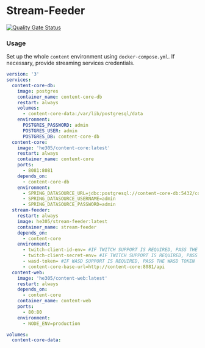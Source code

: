 # Stream-Feeder

[![Quality Gate Status](https://sonarcloud.io/api/project_badges/measure?project=he305_stream-feeder&metric=alert_status)](https://sonarcloud.io/summary/new_code?id=he305_stream-feeder)

### Usage

Set up the whole `content` environment using `docker-compose.yml`. If necessary, provide streaming services credentials.

```yaml
version: '3'
services:
  content-core-db:
    image: postgres
    container_name: content-core-db
    restart: always
    volumes:
      - content-core-data:/var/lib/postgresql/data
    environment:
      POSTGRES_PASSWORD: admin
      POSTGRES_USER: admin
      POSTGRES_DB: content-core-db
  content-core:
    image: 'he305/content-core:latest'
    restart: always
    container_name: content-core
    ports:
      - 8081:8081
    depends_on:
      - content-core-db
    environment:
      - SPRING_DATASOURCE_URL=jdbc:postgresql://content-core-db:5432/content-core-db
      - SPRING_DATASOURCE_USERNAME=admin
      - SPRING_DATASOURCE_PASSWORD=admin
  stream-feeder:
    restart: always
    image: he305/stream-feeder:latest
    container_name: stream-feeder
    depends_on:
      - content-core
    environment:
      - twitch-client-id-env= #IF TWITCH SUPPORT IS REQUIRED, PASS THE TWITCH CLIENT ID 
      - twitch-client-secret-env= #IF TWITCH SUPPORT IS REQUIRED, PASS THE TWITCH SECRET
      - wasd-token= #IF WASD SUPPORT IS REQUIRED, PASS THE WASD TOKEN
      - content-core-base-url=http://content-core:8081/api
  content-web:
    image: 'he305/content-web:latest'
    restart: always
    depends_on:
      - content-core
    container_name: content-web
    ports:
      - 80:80
    environment:
      - NODE_ENV=production

volumes:
  content-core-data:
```
